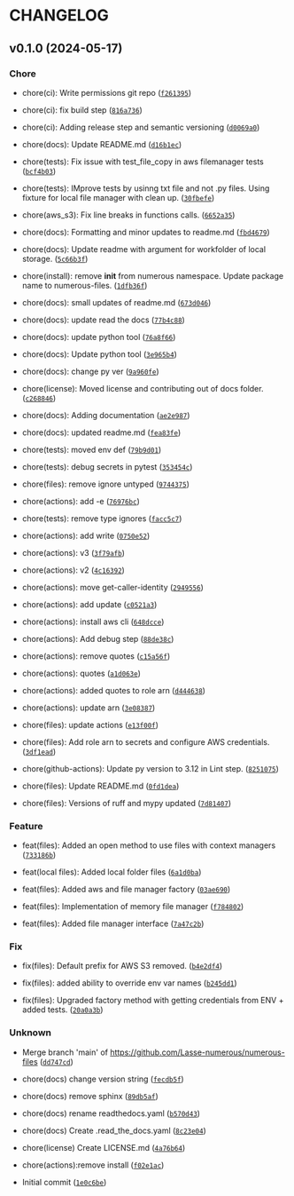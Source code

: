 # CHANGELOG



## v0.1.0 (2024-05-17)

### Chore

* chore(ci): Write permissions git repo ([`f261395`](https://github.com/numerous-com/numerous-files/commit/f261395fddc467a197659a4b423e406295356942))

* chore(ci): fix build step ([`816a736`](https://github.com/numerous-com/numerous-files/commit/816a736946e72e62e9486de262fae97b2b4fc072))

* chore(ci): Adding release step and semantic versioning ([`d0069a0`](https://github.com/numerous-com/numerous-files/commit/d0069a0c6f0149b08077c5a0fb40949b73ffb8e6))

* chore(docs): Update README.md ([`d16b1ec`](https://github.com/numerous-com/numerous-files/commit/d16b1ecebcdcaca88a40dc33dea09ff9f758216a))

* chore(tests): Fix issue with test_file_copy in aws filemanager tests ([`bcf4b03`](https://github.com/numerous-com/numerous-files/commit/bcf4b03dfad4ba0b540f47636150b5d2d61d03d5))

* chore(tests): IMprove tests by usinng txt file and not .py files. Using fixture for local file manager with clean up. ([`30fbefe`](https://github.com/numerous-com/numerous-files/commit/30fbefebdfbe3fcd690456f8f48b52101dbd2934))

* chore(aws_s3): Fix line breaks in functions calls. ([`6652a35`](https://github.com/numerous-com/numerous-files/commit/6652a355f4849ab0d2c39950cef9af41853a6ec2))

* chore(docs): Formatting and minor updates to readme.md ([`fbd4679`](https://github.com/numerous-com/numerous-files/commit/fbd467996fd39b086d28456ec33d491730fcfb8a))

* chore(docs): Update readme with argument for workfolder of local storage. ([`5c66b3f`](https://github.com/numerous-com/numerous-files/commit/5c66b3f7b7e2271f8ede8bf3ad507f38645e661c))

* chore(install): remove __init__ from numerous namespace. Update package name to numerous-files. ([`1dfb36f`](https://github.com/numerous-com/numerous-files/commit/1dfb36faef43ab6e05af11c1789373e5f7472fd1))

* chore(docs): small updates of readme.md ([`673d046`](https://github.com/numerous-com/numerous-files/commit/673d046ed5feb79c2a7b3046892d0573265e09c2))

* chore(docs): update read the docs ([`77b4c88`](https://github.com/numerous-com/numerous-files/commit/77b4c88d17f1fa91d181ab536a894cc21a7e22ed))

* chore(docs): update python tool ([`76a8f66`](https://github.com/numerous-com/numerous-files/commit/76a8f6647fe62d014d64054970127d8268bb0cf1))

* chore(docs): Update python tool ([`3e965b4`](https://github.com/numerous-com/numerous-files/commit/3e965b405211b996c7a140038ea2d224069b8723))

* chore(docs): change py ver ([`9a960fe`](https://github.com/numerous-com/numerous-files/commit/9a960fe5bad5689f41729e948b33120ce3187bb8))

* chore(license): Moved license and contributing out of docs folder. ([`c268846`](https://github.com/numerous-com/numerous-files/commit/c2688460a8379c818322ab707b1a40eedb026569))

* chore(docs): Adding documentation ([`ae2e987`](https://github.com/numerous-com/numerous-files/commit/ae2e987628408efdef8986d3f1acbf68a1107eb5))

* chore(docs): updated readme.md ([`fea83fe`](https://github.com/numerous-com/numerous-files/commit/fea83fe6ea5058a21de0aa31294e68d4498aebd4))

* chore(tests): moved env def ([`79b9d01`](https://github.com/numerous-com/numerous-files/commit/79b9d01ddd690e119ce25a0ec42a78af1af6c8c6))

* chore(tests): debug secrets in pytest ([`353454c`](https://github.com/numerous-com/numerous-files/commit/353454c2ae53699717bf993cecf8b7ac5f32ab24))

* chore(files): remove ignore untyped ([`9744375`](https://github.com/numerous-com/numerous-files/commit/974437524a5543fe9e55c394b13d5051d47c190e))

* chore(actions): add -e ([`76976bc`](https://github.com/numerous-com/numerous-files/commit/76976bc1e2a0f75b80461294ceaf1e133e792b93))

* chore(tests): remove type ignores ([`facc5c7`](https://github.com/numerous-com/numerous-files/commit/facc5c735afc0a205952d4851d4977f957a9b973))

* chore(actions): add write ([`0750e52`](https://github.com/numerous-com/numerous-files/commit/0750e52efb18b28c8d9e17a01cfa74f3da357d2c))

* chore(actions): v3 ([`3f79afb`](https://github.com/numerous-com/numerous-files/commit/3f79afb369700e5112ae15e6e0bb3135ed622b57))

* chore(actions): v2 ([`4c16392`](https://github.com/numerous-com/numerous-files/commit/4c163929649f3479074208d7d2d6ba70e1a245f1))

* chore(actions): move get-caller-identity ([`2949556`](https://github.com/numerous-com/numerous-files/commit/2949556831e2eac19245512fba7d1c8d998eaa16))

* chore(actions): add update ([`c0521a3`](https://github.com/numerous-com/numerous-files/commit/c0521a3401ac2d42c2f18df0d2088dcba887cae3))

* chore(actions): install aws cli ([`648dcce`](https://github.com/numerous-com/numerous-files/commit/648dcce0d7b6405966ad40c9b2c281ce1ddfec77))

* chore(actions): Add debug step ([`88de38c`](https://github.com/numerous-com/numerous-files/commit/88de38c4673bad10cca2c2696818e1e0b72547ac))

* chore(actions): remove quotes ([`c15a56f`](https://github.com/numerous-com/numerous-files/commit/c15a56f9c794149f9fe66fbdbc586056e74d791b))

* chore(actions): quotes ([`a1d063e`](https://github.com/numerous-com/numerous-files/commit/a1d063eaf81278537b69f611f5ae79cbe8b378cf))

* chore(actions): added quotes to role arn ([`d444638`](https://github.com/numerous-com/numerous-files/commit/d4446388ee391baf3c794b5f61d54c5555c9f075))

* chore(actions): update arn ([`3e08387`](https://github.com/numerous-com/numerous-files/commit/3e08387d3dd0debdcd1dc73bb55651a781abffdf))

* chore(files): update actions ([`e13f00f`](https://github.com/numerous-com/numerous-files/commit/e13f00fcea3f106f30eca966b61662e3e4ffdbf8))

* chore(files): Add role arn to secrets and configure AWS credentials. ([`3df1ead`](https://github.com/numerous-com/numerous-files/commit/3df1ead099fb0ebd01f76297b57cb0fc88b78b36))

* chore(github-actions): Update py version to 3.12 in Lint step. ([`8251075`](https://github.com/numerous-com/numerous-files/commit/825107543148165cf84908b8620df023de316b34))

* chore(files): Update README.md ([`0fd1dea`](https://github.com/numerous-com/numerous-files/commit/0fd1deab2b490f79305067db30857d406a35c391))

* chore(files): Versions of ruff and mypy updated ([`7d81407`](https://github.com/numerous-com/numerous-files/commit/7d81407450278690ec8b0f56896e57a0e8a471d8))

### Feature

* feat(files): Added an open method to use files with context managers ([`733186b`](https://github.com/numerous-com/numerous-files/commit/733186ba0d8ed28e36716fd58327f1d2c0849678))

* feat(local files): Added local folder files ([`6a1d0ba`](https://github.com/numerous-com/numerous-files/commit/6a1d0bad091a5b3123c97de1dbc81294dd368721))

* feat(files): Added aws and file manager factory ([`03ae690`](https://github.com/numerous-com/numerous-files/commit/03ae690cb960a8fcd4b60e16bd046cc3ab58b473))

* feat(files): Implementation of memory file manager ([`f784802`](https://github.com/numerous-com/numerous-files/commit/f78480292c3017b00cc6d390bc412ed4ca0d6a20))

* feat(files): Added file manager interface ([`7a47c2b`](https://github.com/numerous-com/numerous-files/commit/7a47c2bb9164779da9b77dfb13c25463d9708b01))

### Fix

* fix(files): Default prefix for AWS S3 removed. ([`b4e2df4`](https://github.com/numerous-com/numerous-files/commit/b4e2df44fa9380a829d5437468119b18b0714a2f))

* fix(files): added ability to override env var names ([`b245dd1`](https://github.com/numerous-com/numerous-files/commit/b245dd19f12fc02b22e5d8f51710625afb957d9f))

* fix(files): Upgraded factory method with getting credentials from ENV + added tests. ([`20a0a3b`](https://github.com/numerous-com/numerous-files/commit/20a0a3b5a802f713043b456cbe1915ba2a50fdf3))

### Unknown

* Merge branch &#39;main&#39; of https://github.com/Lasse-numerous/numerous-files ([`dd747cd`](https://github.com/numerous-com/numerous-files/commit/dd747cde7159904ec5d639652a09fe8245f1c155))

* chore(docs) change version string ([`fecdb5f`](https://github.com/numerous-com/numerous-files/commit/fecdb5f8336217381ed4ac2e5d944dd5ccf741dd))

* chore(docs) remove sphinx ([`89db5af`](https://github.com/numerous-com/numerous-files/commit/89db5af16e23d8fe3d974a5a79a582d1d758d2cf))

* chore(docs) rename readthedocs.yaml ([`b570d43`](https://github.com/numerous-com/numerous-files/commit/b570d43fb27248c832b91c4cce828886663bbfca))

* chore(docs) Create .read_the_docs.yaml ([`8c23e04`](https://github.com/numerous-com/numerous-files/commit/8c23e04a32b1c98445ad251df527c16be1063b8c))

* chore(license) Create LICENSE.md ([`4a76b64`](https://github.com/numerous-com/numerous-files/commit/4a76b648fe32a8d51578bbf5262adbf732bbbffd))

* chore(actions):remove install ([`f02e1ac`](https://github.com/numerous-com/numerous-files/commit/f02e1ac02924dbb580c15414a2eb644bb6b72940))

* Initial commit ([`1e0c6be`](https://github.com/numerous-com/numerous-files/commit/1e0c6be56282055fa8294ffb274b997793e5a7a7))
